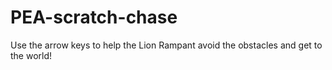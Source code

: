 # PEA-scratch-chase
Use the arrow keys to help the Lion Rampant avoid the obstacles and get to the world!

